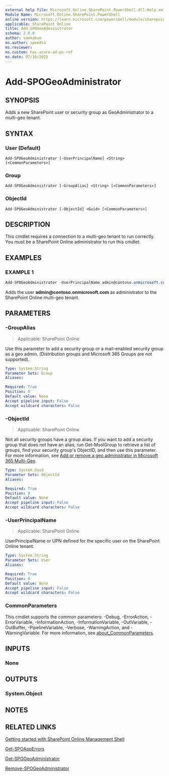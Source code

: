 ```yaml
---
external help file: Microsoft.Online.SharePoint.PowerShell.dll-Help.xml
Module Name: Microsoft.Online.SharePoint.PowerShell
online version: https://learn.microsoft.com/powershell/module/sharepoint-online/add-spogeoadministrator
applicable: SharePoint Online
title: Add-SPOGeoAdministrator
schema: 2.0.0
author: samkabue
ms.author: speedta
ms.reviewer:
ms.custom: has-azure-ad-ps-ref
ms.date: 07/16/2025
---
```


# Add-SPOGeoAdministrator

## SYNOPSIS

Adds a new SharePoint user or security group as GeoAdministrator to a multi-geo tenant.

## SYNTAX

### User (Default)
```
Add-SPOGeoAdministrator [-UserPrincipalName] <String> [<CommonParameters>]
```

### Group
```
Add-SPOGeoAdministrator [-GroupAlias] <String> [<CommonParameters>]
```

### ObjectId
```
Add-SPOGeoAdministrator [-ObjectId] <Guid> [<CommonParameters>]
```

## DESCRIPTION

This cmdlet requires a connection to a multi-geo tenant to run correctly.
You must be a SharePoint Online administrator to run this cmdlet.

## EXAMPLES

### EXAMPLE 1

```powershell
Add-SPOGeoAdministrator -UserPrincipalName admin@contoso.onmicrosoft.com
```

Adds the user **admin\@contoso.onmicrosoft.com** as administrator to the SharePoint Online multi-geo tenant.

## PARAMETERS

### -GroupAlias

> Applicable: SharePoint Online

Use this parameter to add a security group or a mail-enabled security group as a geo admin. (Distribution groups and Microsoft 365 Groups are not supported).

```yaml
Type: System.String
Parameter Sets: Group
Aliases:

Required: True
Position: 0
Default value: None
Accept pipeline input: False
Accept wildcard characters: False
```

### -ObjectId

> Applicable: SharePoint Online

Not all security groups have a group alias. If you want to add a security group that does not have an alias, run Get-MsolGroup to retrieve a list of groups, find your security group's ObjectID, and then use this parameter. For more information, see [Add or remove a geo administrator in Microsoft 365 Multi-Geo](/office365/enterprise/add-a-sharepoint-geo-admin).

```yaml
Type: System.Guid
Parameter Sets: ObjectId
Aliases:

Required: True
Position: 0
Default value: None
Accept pipeline input: False
Accept wildcard characters: False
```

### -UserPrincipalName

> Applicable: SharePoint Online

UserPrincipalName or UPN defined for the specific user on the SharePoint Online tenant.

```yaml
Type: System.String
Parameter Sets: User
Aliases:

Required: True
Position: 0
Default value: None
Accept pipeline input: False
Accept wildcard characters: False
```

### CommonParameters

This cmdlet supports the common parameters: -Debug, -ErrorAction, -ErrorVariable, -InformationAction, -InformationVariable, -OutVariable, -OutBuffer, -PipelineVariable, -Verbose, -WarningAction, and -WarningVariable. For more information, see [about_CommonParameters](https://go.microsoft.com/fwlink/p/?LinkID=113216).

## INPUTS

### None

## OUTPUTS

### System.Object

## NOTES

## RELATED LINKS

[Getting started with SharePoint Online Management Shell](/powershell/sharepoint/sharepoint-online/connect-sharepoint-online)

[Get-SPOAppErrors](Get-SPOAppErrors.md)

[Get-SPOGeoAdministrator](Get-SPOGeoAdministrator.md)

[Remove-SPOGeoAdministrator](Remove-SPOGeoAdministrator.md)
